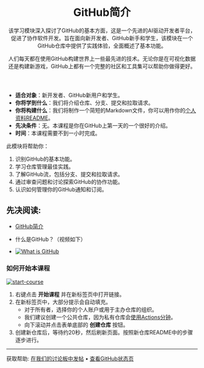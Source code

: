 <header>

# GitHub简介

该学习模块深入探讨了GitHub的基本方面，这是一个先进的AI驱动开发者平台，促进了协作软件开发。旨在面向新开发者、GitHub新手和学生，该模块在一个GitHub仓库中提供了实践体验，全面概述了基本功能。

人们每天都在使用GitHub构建世界上一些最先进的技术。无论你是在可视化数据还是构建新游戏，GitHub上都有一个完整的社区和工具集可以帮助你做得更好。

</header>

- **适合对象**：新开发者、GitHub新用户和学生。
- **你将学到什么**：我们将介绍仓库、分支、提交和拉取请求。
- **你将构建什么**：我们将制作一个简短的Markdown文件，你可以用作你的[个人资料README](https://docs.github.com/account-and-profile/setting-up-and-managing-your-github-profile/customizing-your-profile/managing-your-profile-readme)。
- **先决条件**：无。本课程是你在GitHub上第一天的一个很好的介绍。
- **时间**：本课程需要不到一小时完成。

此模块将帮助你：

1. 识别GitHub的基本功能。
2. 学习仓库管理最佳实践。
3. 了解GitHub流，包括分支、提交和拉取请求。
4. 通过审查问题和讨论探索GitHub的协作功能。
5. 认识如何管理你的GitHub通知和订阅。

 
## 先决阅读:

- [GitHub简介](https://learn.microsoft.com/training/modules/introduction-to-github/?WT.mc_id=academic-113596-abartolo)

- 什么是GitHub？（视频如下）
- [![What is GitHub](https://img.youtube.com/vi/pBy1zgt0XPc/0.jpg)](https://www.youtube.com/watch?v=pBy1zgt0XPc)
 
   

### 如何开始本课程

<!-- For start course, run in JavaScript:
'https://github.com/new?' + new URLSearchParams({
  template_owner: 'skills',
  template_name: 'introduction-to-github',
  owner: '@me',
  name: 'skills-introduction-to-github',
  description: 'My clone repository',
  visibility: 'public',
}).toString()
-->

[![start-course](https://user-images.githubusercontent.com/1221423/235727646-4a590299-ffe5-480d-8cd5-8194ea184546.svg)](https://github.com/new?template_owner=skills&template_name=introduction-to-github&owner=%40me&name=skills-introduction-to-github&description=My+clone+repository&visibility=public)

1. 右键点击 **开始课程** 并在新标签页中打开链接。
2. 在新标签页中，大部分提示会自动填充。
   - 对于所有者，选择你的个人账户或用于主办仓库的组织。
   - 我们建议创建一个公共仓库，因为私有仓库会[使用Actions分钟](https://docs.github.com/en/billing/managing-billing-for-github-actions/about-billing-for-github-actions?WT.mc_id=academic-113596-abartolo)。
   - 向下滚动并点击表单底部的 **创建仓库** 按钮。
3. 创建新仓库后，等待约20秒，然后刷新页面。按照新仓库README中的步骤逐步进行。

<footer>

<!--
  <<< 作者备注: 页脚 >>>
  添加获取支持的链接，GitHub状态页，行为规范，许可链接。
-->

---

获取帮助: [在我们的讨论板中发帖](https://github.com/orgs/skills/discussions/categories/introduction-to-github) &bull; [查看GitHub状态页](https://www.githubstatus.com/)
